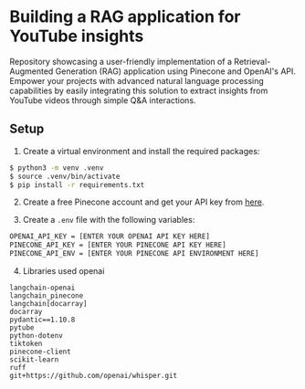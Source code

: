 # Building a RAG application for YouTube insights 

Repository showcasing a user-friendly implementation of a Retrieval-Augmented Generation (RAG) application using Pinecone and OpenAI's API. Empower your projects with advanced natural language processing capabilities by easily integrating this solution to extract insights from YouTube videos through simple Q&A interactions.
## Setup

1. Create a virtual environment and install the required packages:

```bash
$ python3 -m venv .venv
$ source .venv/bin/activate
$ pip install -r requirements.txt
```

2. Create a free Pinecone account and get your API key from [here](https://www.pinecone.io/).

3. Create a `.env` file with the following variables:

```bash
OPENAI_API_KEY = [ENTER YOUR OPENAI API KEY HERE]
PINECONE_API_KEY = [ENTER YOUR PINECONE API KEY HERE]
PINECONE_API_ENV = [ENTER YOUR PINECONE API ENVIRONMENT HERE]
```
4. Libraries used openai 
```langchain
langchain-openai
langchain_pinecone
langchain[docarray]
docarray
pydantic==1.10.8
pytube 
python-dotenv
tiktoken 
pinecone-client 
scikit-learn
ruff
git+https://github.com/openai/whisper.git
```
   

